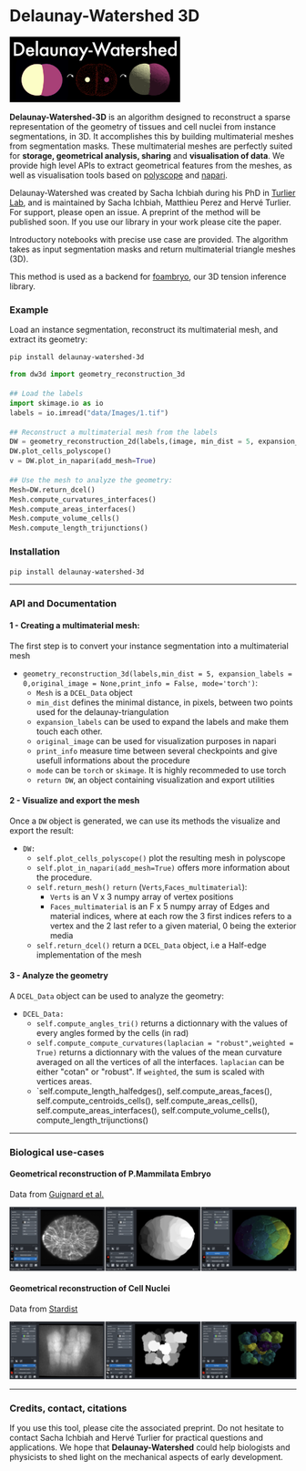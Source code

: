# Delaunay-Watershed 3D

<img src="Figures_readme/Figure_logo_white_arrow.png" alt="drawing" width="300"/>


**Delaunay-Watershed-3D** is an algorithm designed to reconstruct a sparse representation of the geometry of tissues and cell nuclei from instance segmentations, in 3D. It accomplishes this by building multimaterial meshes from segmentation masks. These multimaterial meshes are perfectly suited for **storage, geometrical analysis, sharing** and **visualisation of data**. We provide high level APIs to extract geometrical features from the meshes, as well as visualisation tools based on [polyscope](https://polyscope.run) and [napari](https://napari.org).

Delaunay-Watershed was created by Sacha Ichbiah during his PhD in [Turlier Lab](https://www.turlierlab.com), and is maintained by Sacha Ichbiah, Matthieu Perez and Hervé Turlier. For support, please open an issue.
A preprint of the method will be published soon. If you use our library in your work please cite the paper. 

Introductory notebooks with precise use case are provided.
The algorithm takes as input segmentation masks and return multimaterial triangle meshes (3D).

This method is used as a backend for [foambryo](https://github.com/VirtualEmbryo/foambryo), our 3D tension inference library.


### Example 

Load an instance segmentation, reconstruct its multimaterial mesh, and extract its geometry:

```shell
pip install delaunay-watershed-3d

```

```py
from dw3d import geometry_reconstruction_3d

## Load the labels
import skimage.io as io
labels = io.imread("data/Images/1.tif")

## Reconstruct a multimaterial mesh from the labels
DW = geometry_reconstruction_2d(labels,(image, min_dist = 5, expansion_labels =0,print_info=True)
DW.plot_cells_polyscope()
v = DW.plot_in_napari(add_mesh=True)

## Use the mesh to analyze the geometry:
Mesh=DW.return_dcel()
Mesh.compute_curvatures_interfaces()
Mesh.compute_areas_interfaces()
Mesh.compute_volume_cells()
Mesh.compute_length_trijunctions()

```

### Installation

`pip install delaunay-watershed-3d`

---

### API and Documentation

#### 1 - Creating a multimaterial mesh:
The first step is to convert your instance segmentation into a multimaterial mesh

- `geometry_reconstruction_3d(labels,min_dist = 5, expansion_labels = 0,original_image = None,print_info = False, mode='torch')`: 
    - `Mesh` is a `DCEL_Data` object
    - `min_dist` defines the minimal distance, in pixels, between two points used for the delaunay-triangulation
    - `expansion_labels` can be used to expand the labels and make them touch each other.
    - `original_image` can be used for visualization purposes in napari
    - `print_info` measure time between several checkpoints and give usefull informations about the procedure
    - `mode` can be `torch` or `skimage`. It is highly recommeded to use torch
    - `return DW`, an object containing visualization and export utilities

#### 2 - Visualize and export the mesh

Once a `DW` object is generated, we can use its methods the visualize and export the result: 
- `DW:`
    - `self.plot_cells_polyscope()` plot the resulting mesh in polyscope
    - `self.plot_in_napari(add_mesh=True)` offers more information about the procedure.
    - `self.return_mesh()` `return` (`Verts`,`Faces_multimaterial`): 
        - `Verts` is an V x 3 numpy array of vertex positions
        - `Faces_multimaterial` is an F x 5 numpy array of Edges and material indices, where at each row the 3 first indices refers to a vertex and the 2 last refer to a given material, 0 being the exterior media
    - `self.return_dcel()` return a `DCEL_Data` object, i.e a Half-edge implementation of the mesh

#### 3 - Analyze the geometry

A `DCEL_Data` object can be used to analyze the geometry:

- `DCEL_Data:`
    - `self.compute_angles_tri()` returns a dictionnary with the values of every angles formed by the cells (in rad)
    - `self.compute_compute_curvatures(laplacian = "robust",weighted = True)` returns a dictionnary with the values of the mean curvature averaged on all the vertices of all the interfaces. `laplacian` can be either "cotan" or "robust". If `weighted`, the sum is scaled with vertices areas.
    - `self.compute_length_halfedges(), self.compute_areas_faces(), self.compute_centroids_cells(), self.compute_areas_cells(), self.compute_areas_interfaces(), self.compute_volume_cells(), compute_length_trijunctions()

---
### Biological use-cases

#### Geometrical reconstruction of P.Mammilata Embryo
Data from [Guignard et al.](https://www.science.org/doi/10.1126/science.aar5663)

![](Figures_readme/DW_3d.png "Title")

#### Geometrical reconstruction of Cell Nuclei
Data from [Stardist](https://github.com/stardist/stardist)

![](Figures_readme/DW_3d_nuclei.png "Title")

---


### Credits, contact, citations
If you use this tool, please cite the associated preprint.
Do not hesitate to contact Sacha Ichbiah and Hervé Turlier for practical questions and applications. 
We hope that **Delaunay-Watershed** could help biologists and physicists to shed light on the mechanical aspects of early development.



